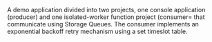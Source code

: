 A demo application divided into two projects, one console application (producer) and one isolated-worker function project (consumer= that communicate using Storage Queues.
The consumer implements an exponential backoff retry mechanism using a set timeslot table.

